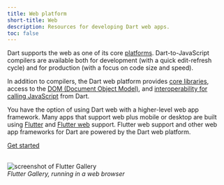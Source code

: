 ```yaml
---
title: Web platform
short-title: Web
description: Resources for developing Dart web apps.
toc: false
---
```


Dart supports the web as one of its core [platforms](/overview#platform).
Dart-to-JavaScript compilers are available both for development
(with a quick edit-refresh cycle)
and for production
(with a focus on code size and speed).

In addition to compilers,
the Dart web platform provides [core libraries][],
access to the [DOM (Document Object Model)][DOM],
and [interoperability for calling JavaScript][interop] from Dart.

You have the option of using Dart web with a higher-level web app framework.
Many apps that support web plus mobile or desktop are built
using [Flutter][] and [Flutter web][] support.
Flutter web support
and other web app frameworks for Dart are powered by the Dart web platform.

<p class="text-center">
  <a href="/tutorials/web/get-started" class="btn btn-primary btn-lg">Get started</a>
</p>

<p class="text-center">
  <br>
  <img 
    src="/assets/img/flutter-gallery.jpg"
    alt="screenshot of Flutter Gallery">
  <br>
  <em>Flutter Gallery, running in a web browser</em>
</p>

[core libraries]: /guides/libraries#web-platform-libraries
[DOM]: /tutorials/web/low-level-html/connect-dart-html
[Flutter]: {{site.flutter}}
[Flutter web]: {{site.flutter}}/web
[interop]: /interop/js-interop
